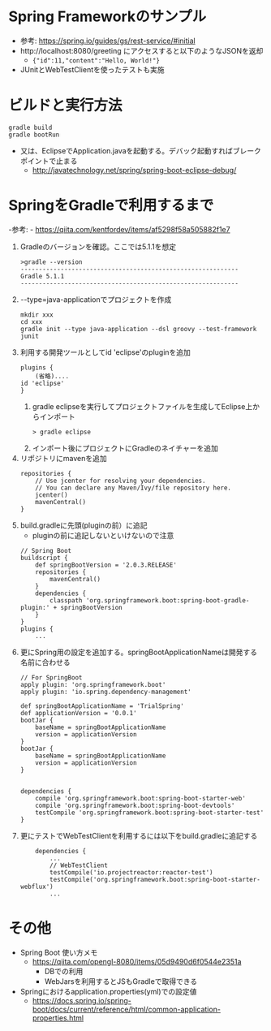 # Spring Frameworkのサンプル
- 参考: https://spring.io/guides/gs/rest-service/#initial
- http://localhost:8080/greeting にアクセスすると以下のようなJSONを返却
    - ` {"id":11,"content":"Hello, World!"} `
- JUnitとWebTestClientを使ったテストも実施

# ビルドと実行方法
```
gradle build
gradle bootRun
```
- 又は、EclipseでApplication.javaを起動する。デバック起動すればブレークポイントで止まる
    - http://javatechnology.net/spring/spring-boot-eclipse-debug/


# SpringをGradleで利用するまで
-参考:
    - https://qiita.com/kentfordev/items/af5298f58a505882f1e7

1. Gradleのバージョンを確認。ここでは5.1.1を想定
    ```
    >gradle --version
    ------------------------------------------------------------
    Gradle 5.1.1
    ------------------------------------------------------------
    ```
1. --type=java-applicationでプロジェクトを作成
    ```
    mkdir xxx
    cd xxx
    gradle init --type java-application --dsl groovy --test-framework junit
    ```
1. 利用する開発ツールとしてid 'eclipse'のpluginを追加
    ```
    plugins {
        (省略)....
    id 'eclipse'
    }    
    ```
    1. gradle eclipseを実行してプロジェクトファイルを生成してEclipse上からインポート   
        ```
        > gradle eclipse
        ``` 
    1. インポート後にプロジェクトにGradleのネイチャーを追加
1. リポジトリにmavenを追加
    ```
    repositories {
        // Use jcenter for resolving your dependencies.
        // You can declare any Maven/Ivy/file repository here.
        jcenter()
        mavenCentral()
    }
    ```
1. build.gradleに先頭(pluginの前）に追記
    - pluginの前に追記しないといけないので注意
	```
	// Spring Boot
	buildscript {
	    def springBootVersion = '2.0.3.RELEASE'
	    repositories {
	        mavenCentral()
	    }
	    dependencies {
	        classpath 'org.springframework.boot:spring-boot-gradle-plugin:' + springBootVersion
	    }
	}
	plugins {
	    ...
	```
1. 更にSpring用の設定を追加する。springBootApplicationNameは開発する名前に合わせる
    ```
    // For SpringBoot
    apply plugin: 'org.springframework.boot'
    apply plugin: 'io.spring.dependency-management'

    def springBootApplicationName = 'TrialSpring'
    def applicationVersion = '0.0.1'
    bootJar {
        baseName = springBootApplicationName
        version = applicationVersion
    }
    bootJar {
        baseName = springBootApplicationName
        version = applicationVersion
    }


    dependencies {
        compile 'org.springframework.boot:spring-boot-starter-web'
        compile 'org.springframework.boot:spring-boot-devtools'
        testCompile 'org.springframework.boot:spring-boot-starter-test'
    }
    ```
1. 更にテストでWebTestClientを利用するには以下をbuild.gradleに追記する
    ```
        dependencies {
            ...
            // WebTestClient
            testCompile('io.projectreactor:reactor-test')
            testCompile('org.springframework.boot:spring-boot-starter-webflux')
            ...
    ```

# その他
- Spring Boot 使い方メモ
	- https://qiita.com/opengl-8080/items/05d9490d6f0544e2351a
		- DBでの利用
		- WebJarsを利用するとJSもGradleで取得できる
- Springにおけるapplication.properties(yml)での設定値
    - https://docs.spring.io/spring-boot/docs/current/reference/html/common-application-properties.html


